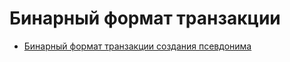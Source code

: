 # Бинарный формат транзакции

* [Бинарный формат транзакции создания псевдонима](/blockchain/binary-format/transaction-binary-formats/alias-transaction-binary-format.md)
